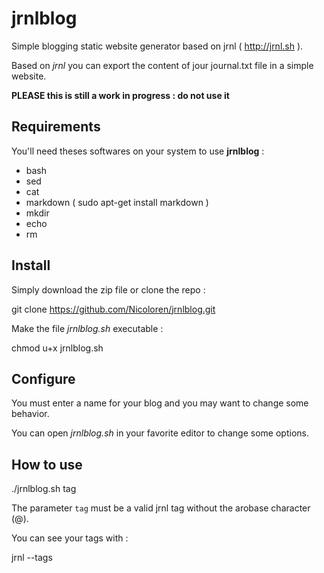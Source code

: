 # jrnlblog
Simple blogging static website generator based on jrnl ( http://jrnl.sh ).

Based on *jrnl* you can export the content of jour journal.txt file in a simple website.

**PLEASE this is still a work in progress : do not use it**

## Requirements

You'll need theses softwares on your system to use **jrnlblog** :

 * bash
 * sed
 * cat
 * markdown ( sudo apt-get install markdown )
 * mkdir
 * echo
 * rm 

## Install

Simply download the zip file or clone the repo : 

git clone https://github.com/Nicoloren/jrnlblog.git

Make the file *jrnlblog.sh* executable : 

chmod u+x jrnlblog.sh

## Configure

You must enter a name for your blog and you may want to change some behavior.

You can open *jrnlblog.sh* in your favorite editor to change some options.

## How to use 

./jrnlblog.sh tag

The parameter `tag` must be a valid jrnl tag without the arobase character (@).

You can see your tags with :

jrnl --tags



